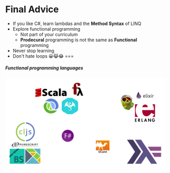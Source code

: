 Final Advice
============

- If you like C#, learn lambdas and the **Method Syntax** of LINQ
- Explore functional programming 
  + Not part of your curriculum
  + **Prodecural** programming is not the same as **Functional** programming
- Never stop learning
- Don't hate loops 😀😹😂
===

##### Functional programming languages 

![logos](images/fp.png)